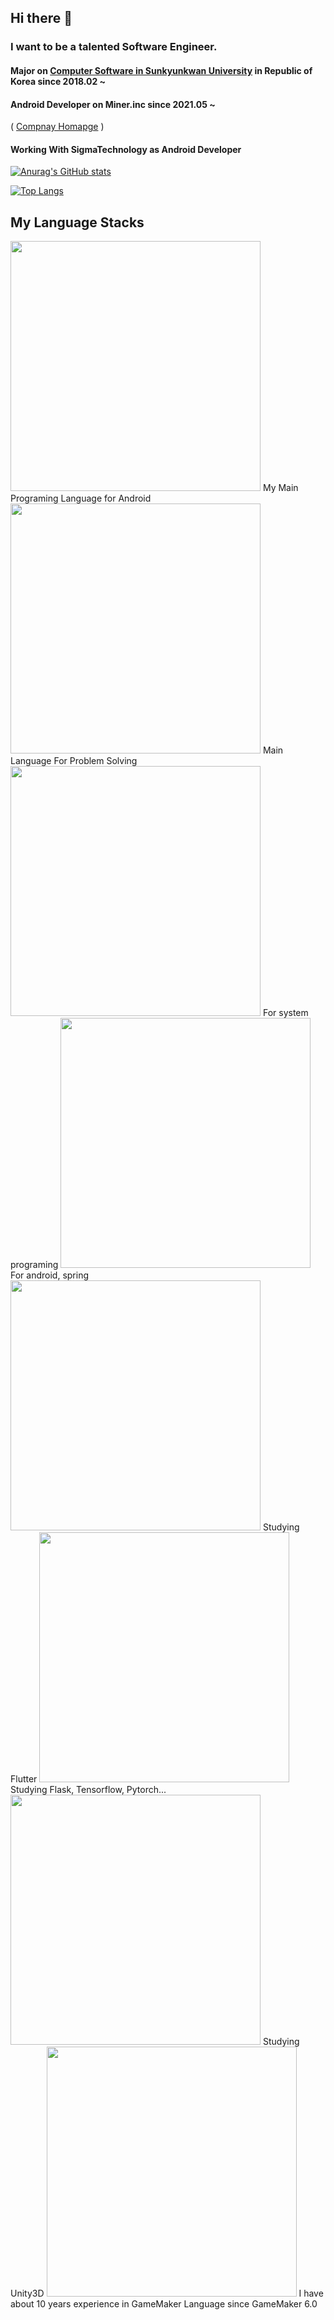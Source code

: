 ## Hi there 👋


### I want to be a talented Software Engineer.

#### Major on [Computer Software in Sunkyunkwan University](http://cs.skku.edu) in Republic of Korea since 2018.02 ~
#### Android Developer on Miner.inc since 2021.05 ~
(  [Compnay Homapge](http://minerinc.io) ) 

#### Working With SigmaTechnology as Android Developer
<!--
**DivisonOfficer/DivisonOfficer** is a ✨ _special_ ✨ repository because its `README.md` (this file) appears on your GitHub profile.

Here are some ideas to get you started:

- 🔭 I’m currently working on ...
- 🌱 I’m currently learning ...
- 👯 I’m looking to collaborate on ...
- 🤔 I’m looking for help with ...
- 💬 Ask me about ...
- 📫 How to reach me: ...
- 😄 Pronouns: ...
- ⚡ Fun fact: ...
-->


[![Anurag's GitHub stats](https://github-readme-stats.vercel.app/api?username=DivisonOfficer&theme=tokyonight)](https://github.com/anuraghazra/github-readme-stats)

[![Top Langs](https://github-readme-stats.vercel.app/api/top-langs/?username=DivisonOfficer&layout=compact&langs_count=8&hide=html,python,batchfile,powershell)](https://github.com/anuraghazra/github-readme-stats)

## My Language Stacks
<img src="https://user-images.githubusercontent.com/41609506/142573905-31c99f84-ec4a-4266-bf66-8fa96676a997.png" width = "400"> 
My Main Programing Language for Android

<img src="https://user-images.githubusercontent.com/41609506/142574374-501670d0-1717-42c0-8ec8-f125b430dee3.png" width = "400">
Main Language For Problem Solving

<img src="https://user-images.githubusercontent.com/41609506/142574429-f5f2f5eb-b35e-45fd-8cb3-2dc6c7424169.png" width = "400">
For system programing

<img src="https://user-images.githubusercontent.com/41609506/142574478-495b0375-873a-4b2f-9849-6c20b335af72.png" width = "400">
For android, spring

<img src="https://user-images.githubusercontent.com/41609506/142574528-fdeec824-5f72-452d-b22e-cab10950d210.png" width = "400">
Studying Flutter

<img src="https://user-images.githubusercontent.com/41609506/142574569-dbc2c6ad-5a2f-4570-9aca-a3011dd595f6.png" width = "400">
Studying Flask, Tensorflow, Pytorch...

<img src="https://user-images.githubusercontent.com/41609506/142574644-56ca198d-02de-423f-9a80-cbc1f775105f.png" width = "400">
Studying Unity3D

<img src="https://user-images.githubusercontent.com/41609506/142574778-b0113c05-cc13-4b90-97cb-816d3923cc15.png" width = "400">
I have about 10 years experience in GameMaker Language since GameMaker 6.0



